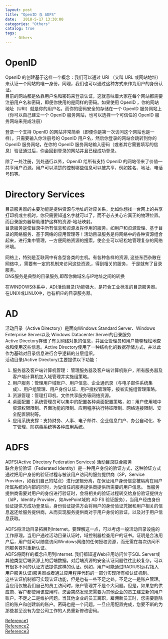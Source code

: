 ```yaml
---  
layout: post  
title: "OpenID 与 ADFS"  
date:   2018-5-17 13:30:00   
categories: "Others"  
catalog: true  
tags:   
    - Others  
---  
```

  

# OpenID

OpenID 的创建基于这样一个概念：我们可以通过 URI （又叫 URL 或网站地址）来认证一个网站的唯一身份，同理，我们也可以通过这种方式来作为用户的身份认证。  
目前的网站都是依靠用户名和密码来登录认证，这就意味着大家在每个网站都需要注册用户名和密码，即便你使用的是同样的密码。如果使用 OpenID ，你的网站地址（URI）就是你的用户名，而你的密码安全的存储在一个 OpenID 服务网站上（你可以自己建立一个 OpenID 服务网站，也可以选择一个可信任的 OpenID 服务网站来完成注册）  

登录一个支持 OpenID 的网站非常简单（即便你是第一次访问这个网站也是一样）。只需要输入你注册号的 OpenID 用户名，然后你登录的网站会跳转到你的 OpenID 服务网站，在你的 OpenID 服务网站输入密码（或者其它需要填写的信息）验证通过后，你会回到登录的网站并且已经成功登录。  

除了一处注册，到处通行以外，OpenID 给所有支持 OpenID 的网站带来了价值—共享用户资源。用户可以清楚的控制哪些信息可以被共享，例如姓名、地址、电话号码等。

# Directory Services

目录服务器的主要功能是提供资源与地址的对应关系，比如你想找一台网上的共享打印机或主机时，你只需要知道名字就可以了，而不必去关心它真正的物理位置。而目录服务器帮助维护这样的资源-地址映射。  
目录服务是使目录中所有信息和资源发挥作用的服务，如用户和资源管理、基于目录的网络服务、基于网络的应用管理等！活动目录服务是将网络中的各种资源组合起来，进行集中管理，一方便网络资源的搜索，使企业可以轻松地管理复杂的网络环境。  

网络上，特别是互联网中有各型各类的主机。有各种各样的资源, 这些东西杂散在网络中,，需要有一定的机制来访问这些资源,，得到相关的服务， 于是就有了目录服务。  
DNS服务是典型的目录服务,即帮你做域名与IP地址之间的转换  
  
在WINDOWS体系中，AD(活动目录)功能强大，是符合工业标准的目录服务器。在UNIX或LINUX中，也有相应的目录服务器。   

# AD

活动目录（Active Directory）是面向Windows Standard Server、Windows Enterprise Server以及 Windows Datacenter Server的目录服务  
Active Directory存储了有关网络对象的信息，并且让管理员和用户能够轻松地查找和使用这些信息。Active Directory使用了一种结构化的数据存储方式，并以此作为基础对目录信息进行合乎逻辑的分层组织。  
活动目录(Active Directory)主要提供以下功能：  
1. 服务器及客户端计算机管理： 管理服务器及客户端计算机账户，所有服务器及客户端计算机加入域管理并实施组策略。  
2. 用户服务：管理用户域账户、用户信息、企业通讯录（与电子邮件系统集成）、用户组管理、用户身份认证、用户授权管理等，按省实施组管理策略。  
3. 资源管理：管理打印机、文件共享服务等网络资源。  
4. 桌面配置：系统管理员可以集中的配置各种桌面配置策略，如：用户使用域中资源权限限制、界面功能的限制、应用程序执行特征限制、网络连接限制、安全配置限制等。  
5. 应用系统支撑：支持财务、人事、电子邮件、企业信息门户、办公自动化、补丁管理、防病毒系统等各种应用系统。  


# ADFS

ADFS(Active Directory Federation Services) 活动目录联合服务  
联合身份验证（Federated Identity）是一种用户身份的验证方式，这种验证方式通过把用户身份的验证过程与被该用户访问的服务提供商（SP，Service Provider，如我们自己的站点）进行逻辑分离，在保证用户身份信息被隔离在用户所属系统的内部的同时，为受信任的服务提供商提供所需要的用户信息。
当服务提供商需要对用户的身份进行验证时，会将相关的验证过程转交给身份验证提供方（IdP，Identity Provider，如AvePoint域的 AD FS 验证服务），当用户经由身份验证提供方成功登录后，身份验证提供方会将用户的身份验证凭据和用户相关的信息返还给服务提供商，从而实现服务提供商对于用户身份的验证，以及对于用户信息获取。  
 
ADFS将活动目录拓展到Internet。要理解这一点，可以考虑一般活动目录设施的工作原理。当用户通过活动目录认证时，域控制器检查用户的证书。证明是合法用户后，用户就可以随意访问Windows网络的任何授权资源，而无需在每次访问不同服务器时重新认证。   
ADFS将同样的概念应用到Internet. 我们都知道Web应用访问位于SQL Server或其他类型后端资源上的后端数据。对后端资源的安全认证问题往往比较复杂。可以有很多不同的认证方法提供这样的认证。例如，用户可能通过RADIUS(远程拨入用户服务认证)服务器或者通过应用程序代码的一部分实现所有权认证机制。  
这些认证机制都可实现认证功能，但是也有一些不足之处。不足之一是账户管理。当应用仅被我们自己的员工访问时，账户管理并不是个大问题。但是，如果您的供应商、客户都使用该应用时，您会突然发现您需要为其他企业的员工建立新的用户账户。不足之二是维护问题。当其他企业的员工离职，雇佣新员工时，您需要删除旧的账户和创建新的账户。密码也是一个问题。一旦应用配置完成，您要不断的为那些甚至没有为您公司工作的人员重新修改密码。  

  
[Reference1](https://baike.baidu.com/item/OpenID/2267230?fr=aladdin)   
[Reference2](https://baike.baidu.com/item/ADFS/892989)  
[Reference3](https://blog.csdn.net/nista/article/details/49099921)
